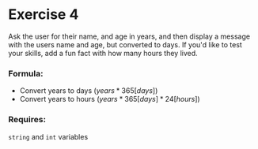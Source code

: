 # Exercise 4
Ask the user for their name, and age in years, and then display a message with the users name and age, but converted to days.
If you'd like to test your skills, add a fun fact with how many hours they lived.

### Formula:
- Convert years to days ($years*365 [days]$)
- Convert years to hours ($years*365[days]*24[hours]$)

### Requires:
`string` and `int` variables
